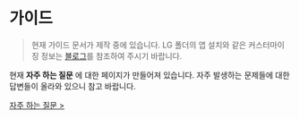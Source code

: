 # 가이드

> 현재 가이드 문서가 제작 중에 있습니다. LG 폴더의 앱 설치와 같은 커스터마이징 정보는 [블로그](https://garubanana.tistory.com/35)를 참조하여 주시기 바랍니다.

현재 **자주 하는 질문** 에 대한 페이지가 만들어져 있습니다. 자주 발생하는 문제들에 대한 답변들이 올라와 있으니 참고 바랍니다.

[자주 하는 질문 >](http://yvelta1.github.io/qna)